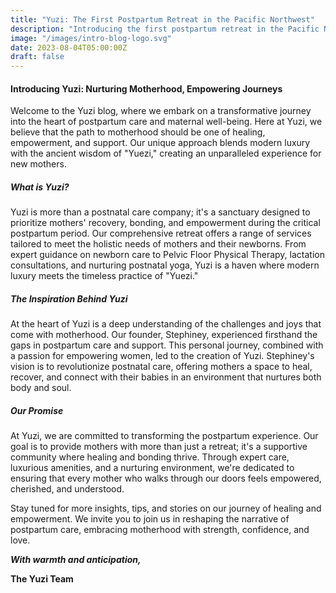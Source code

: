 ```yaml
---
title: "Yuzi: The First Postpartum Retreat in the Pacific Northwest"
description: "Introducing the first postpartum retreat in the Pacific Northwest focused on helping mothers recover after childbirth."
image: "/images/intro-blog-logo.svg"
date: 2023-08-04T05:00:00Z
draft: false
---
```

#### Introducing Yuzi: Nurturing Motherhood, Empowering Journeys

Welcome to the Yuzi blog, where we embark on a transformative journey into the heart of postpartum care and maternal well-being. Here at Yuzi, we believe that the path to motherhood should be one of healing, empowerment, and support. Our unique approach blends modern luxury with the ancient wisdom of "Yuezi," creating an unparalleled experience for new mothers.

##### What is Yuzi?

Yuzi is more than a postnatal care company; it's a sanctuary designed to prioritize mothers' recovery, bonding, and empowerment during the critical postpartum period. Our comprehensive retreat offers a range of services tailored to meet the holistic needs of mothers and their newborns. From expert guidance on newborn care to Pelvic Floor Physical Therapy, lactation consultations, and nurturing postnatal yoga, Yuzi is a haven where modern luxury meets the timeless practice of "Yuezi."

##### The Inspiration Behind Yuzi

At the heart of Yuzi is a deep understanding of the challenges and joys that come with motherhood. Our founder, Stephiney, experienced firsthand the gaps in postpartum care and support. This personal journey, combined with a passion for empowering women, led to the creation of Yuzi. Stephiney's vision is to revolutionize postnatal care, offering mothers a space to heal, recover, and connect with their babies in an environment that nurtures both body and soul.

##### Our Promise

At Yuzi, we are committed to transforming the postpartum experience. Our goal is to provide mothers with more than just a retreat; it's a supportive community where healing and bonding thrive. Through expert care, luxurious amenities, and a nurturing environment, we're dedicated to ensuring that every mother who walks through our doors feels empowered, cherished, and understood.

Stay tuned for more insights, tips, and stories on our journey of healing and empowerment. We invite you to join us in reshaping the narrative of postpartum care, embracing motherhood with strength, confidence, and love.

***With warmth and anticipation,***

**The Yuzi Team**
